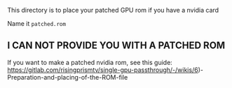This directory is to place your patched GPU rom if you have a nvidia card

Name it `patched.rom`

## I CAN NOT PROVIDE YOU WITH A PATCHED ROM
If you want to make a patched nvidia rom, see this guide: https://gitlab.com/risingprismtv/single-gpu-passthrough/-/wikis/6)-Preparation-and-placing-of-the-ROM-file
